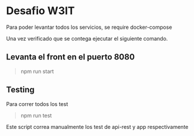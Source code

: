 # Desafio W3IT

Para poder levantar todos los servicios, se require docker-compose

Una vez verificado que se contega ejecutar el siguiente comando.

## Levanta el front en el puerto 8080
> npm run start

## Testing
Para correr todos los test
> npm run test

Este script correa manualmente los test de api-rest y app respectivamente
